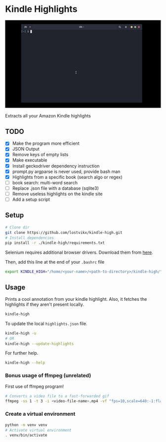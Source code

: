 # Kindle Highlights

![Showcase: How it works!](assets/showcase.gif)

Extracts all your Amazon Kindle highlights

## TODO

- [x] Make the program more efficient
- [x] JSON Output
- [x] Remove keys of empty lists
- [x] Make executable
- [x] Install geckodriver dependency instruction
- [x] prompt.py argparse is never used, provide bash man
- [x] Highlights from a specific book (search algo or regex)
- [ ] book search: multi-word search
- [ ] Replace .json file with a database (sqlite3)
- [ ] Remove useless highlights on the kindle site
- [ ] Add a setup script

## Setup

```bash
# Clone dir
git clone https://github.com/lostvikx/kindle-high.git
# Install dependencies
pip install -r ./kindle-high/requirements.txt
```

Selenium requires additional browser drivers. Download them from [here](https://www.selenium.dev/documentation/webdriver/getting_started/install_drivers/).

Then, add this line at the end of your `.bashrc` file

```bash
export KINDLE_HIGH="/home/<your-name>/<path-to-directory>/kindle-high/"
```

## Usage

Prints a cool annotation from your kindle highlight. Also, it fetches the highlights if they aren't present locally.

```bash
kindle-high
```

To update the local `highlights.json` file.

```bash
kindle-high -u
# OR
kindle-high --update-highlights
```

For further help.

```bash
kindle-high --help
```

### Bonus usage of ffmpeg (unrelated)

First use of ffmpeg program!

```bash
# Converts a video file to a fast-forwarded gif
ffmpeg -ss 1 -t 3 -i <video-file-name>.mp4 -vf "fps=10,scale=640:-1:flags=lanczos,split[s0][s1];[s0]palettegen[p];[s1][p]paletteuse" -loop 0 showcase.gif
```

### Create a virtual environment

```bash
python -m venv venv
# Activate virtual environment
. venv/bin/activate
```
